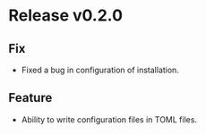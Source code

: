 # Release v0.2.0

## Fix

- Fixed a bug in configuration of installation.

## Feature

- Ability to write configuration files in TOML files.
